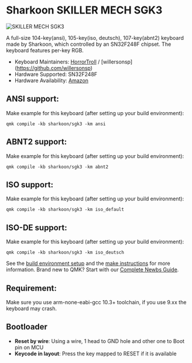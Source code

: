 # Sharkoon SKILLER MECH SGK3

![SKILLER MECH SGK3](https://i.imgur.com/V9qxnfd.png)

A full-size 104-key(ansi), 105-key(iso, deutsch), 107-key(abnt2) keyboard made by Sharkoon, which controlled by an SN32F248F chipset. The keyboard features per-key RGB.

* Keyboard Maintainers: [HorrorTroll](https://github.com/HorrorTroll) / [willersonsp] (https://github.com/willersonsp)
* Hardware Supported: SN32F248F
* Hardware Availability: [Amazon](https://www.amazon.co.uk/Sharkoon-SKILLER-SGK3-Mechanical-Keyboard/dp/B077C1BH61)

## ANSI support:

Make example for this keyboard (after setting up your build environment):

    qmk compile -kb sharkoon/sgk3 -km ansi

## ABNT2 support:

Make example for this keyboard (after setting up your build environment):

    qmk compile -kb sharkoon/sgk3 -km abnt2

## ISO support:

Make example for this keyboard (after setting up your build environment):

    qmk compile -kb sharkoon/sgk3 -km iso_default

## ISO-DE support:

Make example for this keyboard (after setting up your build environment):

    qmk compile -kb sharkoon/sgk3 -km iso_deutsch

See the [build environment setup](https://docs.qmk.fm/#/getting_started_build_tools) and the [make instructions](https://docs.qmk.fm/#/getting_started_make_guide) for more information. Brand new to QMK? Start with our [Complete Newbs Guide](https://docs.qmk.fm/#/newbs).

## Requirement:
Make sure you use arm-none-eabi-gcc 10.3+ toolchain, if you use 9.xx the keyboard may crash.

## Bootloader
* **Reset by wire**: Using a wire, 1 head to GND hole and other one to Boot pin on MCU
* **Keycode in layout**: Press the key mapped to RESET if it is available
